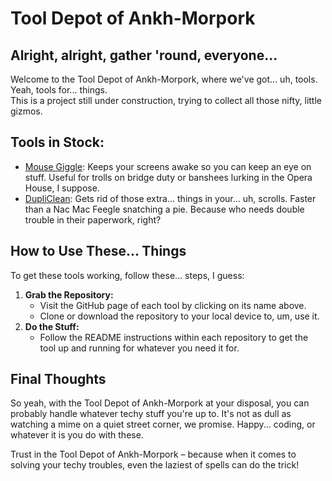
   <h1>Tool Depot of Ankh-Morpork</h1>

  <h2>Alright, alright, gather 'round, everyone...</h2>
    <p>Welcome to the Tool Depot of Ankh-Morpork, where we've got... uh, tools. Yeah, tools for... things. 
<br> 
This is a project still under construction, trying to collect all those nifty, little gizmos.</p>
    <h2>Tools in Stock:</h2>
    <ul>
        <li><a href="https://github.com/goro-dim/mouse_giggle" class="tool-link">Mouse Giggle</a>: Keeps your screens awake so you can keep an eye on stuff. Useful for trolls on bridge duty or banshees lurking in the Opera House, I suppose.</li>
        <li><a href="https://github.com/goro-dim/DupliClean" class="tool-link">DupliClean</a>: Gets rid of those extra... things in your... uh, scrolls. Faster than a Nac Mac Feegle snatching a pie. Because who needs double trouble in their paperwork, right?</li>
        <!-- Add more tools with similar descriptions and links as needed -->
    </ul>

   <h2>How to Use These... Things</h2>
    <p>To get these tools working, follow these... steps, I guess:</p>
    <ol>
        <li><strong>Grab the Repository:</strong>
            <ul>
                <li>Visit the GitHub page of each tool by clicking on its name above.</li>
                <li>Clone or download the repository to your local device to, um, use it.</li>
            </ul>
        </li>
        <li><strong>Do the Stuff:</strong>
            <ul>
                <li>Follow the README instructions within each repository to get the tool up and running for whatever you need it for.</li>
            </ul>
        </li>
    </ol>
    <h2>Final Thoughts</h2>
    <p>So yeah, with the Tool Depot of Ankh-Morpork at your disposal, you can probably handle whatever techy stuff you're up to. It's not as dull as watching a mime on a quiet street corner, we promise. Happy... coding, or whatever it is you do with these.</p>
    <p>Trust in the Tool Depot of Ankh-Morpork – because when it comes to solving your techy troubles, even the laziest of spells can do the trick!</p>

